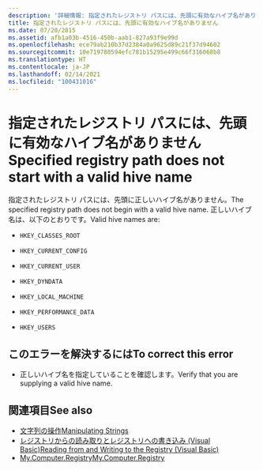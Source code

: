```yaml
---
description: '詳細情報: 指定されたレジストリ パスには、先頭に有効なハイブ名がありません'
title: 指定されたレジストリ パスには、先頭に有効なハイブ名がありません
ms.date: 07/20/2015
ms.assetid: afb1a03b-4516-450b-aab1-827a93f9e99d
ms.openlocfilehash: ece79ab210b37d2384a0a9625d89c21f37d94602
ms.sourcegitcommit: 10e719780594efc781b15295e499c66f316068b8
ms.translationtype: HT
ms.contentlocale: ja-JP
ms.lasthandoff: 02/14/2021
ms.locfileid: "100431016"
---
```

# <a name="specified-registry-path-does-not-start-with-a-valid-hive-name"></a><span data-ttu-id="55404-103">指定されたレジストリ パスには、先頭に有効なハイブ名がありません</span><span class="sxs-lookup"><span data-stu-id="55404-103">Specified registry path does not start with a valid hive name</span></span>

<span data-ttu-id="55404-104">指定されたレジストリ パスには、先頭に正しいハイブ名がありません。</span><span class="sxs-lookup"><span data-stu-id="55404-104">The specified registry path does not begin with a valid hive name.</span></span> <span data-ttu-id="55404-105">正しいハイブ名は、以下のとおりです。</span><span class="sxs-lookup"><span data-stu-id="55404-105">Valid hive names are:</span></span>  
  
- `HKEY_CLASSES_ROOT`  
  
- `HKEY_CURRENT_CONFIG`  
  
- `HKEY_CURRENT_USER`  
  
- `HKEY_DYNDATA`  
  
- `HKEY_LOCAL_MACHINE`  
  
- `HKEY_PERFORMANCE_DATA`  
  
- `HKEY_USERS`  
  
## <a name="to-correct-this-error"></a><span data-ttu-id="55404-106">このエラーを解決するには</span><span class="sxs-lookup"><span data-stu-id="55404-106">To correct this error</span></span>  
  
- <span data-ttu-id="55404-107">正しいハイブ名を指定していることを確認します。</span><span class="sxs-lookup"><span data-stu-id="55404-107">Verify that you are supplying a valid hive name.</span></span>  
  
## <a name="see-also"></a><span data-ttu-id="55404-108">関連項目</span><span class="sxs-lookup"><span data-stu-id="55404-108">See also</span></span>

- [<span data-ttu-id="55404-109">文字列の操作</span><span class="sxs-lookup"><span data-stu-id="55404-109">Manipulating Strings</span></span>](../../standard/base-types/best-practices-strings.md)
- [<span data-ttu-id="55404-110">レジストリからの読み取りとレジストリへの書き込み (Visual Basic)</span><span class="sxs-lookup"><span data-stu-id="55404-110">Reading from and Writing to the Registry (Visual Basic)</span></span>](../developing-apps/programming/computer-resources/reading-from-and-writing-to-the-registry.md)
- [<span data-ttu-id="55404-111">My.Computer.Registry</span><span class="sxs-lookup"><span data-stu-id="55404-111">My.Computer.Registry</span></span>](xref:Microsoft.VisualBasic.MyServices.RegistryProxy)
